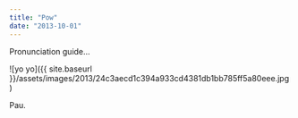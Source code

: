 ```yaml
---
title: "Pow"
date: "2013-10-01"
---
```


Pronunciation guide…

![yo yo]({{ site.baseurl }}/assets/images/2013/24c3aecd1c394a933cd4381db1bb785ff5a80eee.jpg)

Pau.

